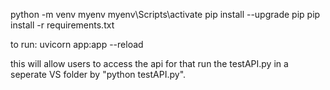 python -m venv myenv
myenv\Scripts\activate
pip install --upgrade pip
pip install -r requirements.txt

to run:
uvicorn app:app --reload

this will allow users to access the api for that run the testAPI.py in a seperate VS folder by "python testAPI.py".